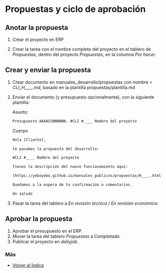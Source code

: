# Propuestas y ciclo de aprobación

## Anotar la propuesta

1. Crear el proyecto en ERP

1. Crear la tarea con el nombre completo del proyecto en el tablero de *Propuestas*, dentro del proyecto *Propuestas*, en la columna *Por hacer*.

## Crear y enviar la propuesta

1. Crear documento en manuales_desarrollo/propuestas con nombre = *CLI_H____.md*, basado en la plantilla propuestas/plantilla.md

2. Enviar el documento (y presupuesto opcionalmente), con la siguiente plantilla:

    Asunto:
    ```txt
    Presupuesto AAAASSNNNNNN. #CLI #____ Nombre del proyecto
    ```

    Cuerpo
    ```txt
    Hola [Cliente],

    te pasamos la propuesta del desarrollo:

    #CLI #____ Nombre del proyecto

    Tienes la descripción del nuevo funcionamiento aquí:

    [https://yeboyebo.github.io/manuales_publicos/propuestas/H____.html]

    Quedamos a la espera de tu confirmación o comentarios.

    Un saludo
    ```

1. Pasar la tarea del tablero a *En revisión técnica* / *En revisión económica*.

## Aprobar la propuesta

1. Aprobar el presupuesto en el ERP.
1. Mover la tarea del tablero *Propuestas* a *Completada*.
2. Publicar el proyecto en *dailyjob*.


### Más

  * [Volver al Índice](./index.md)

